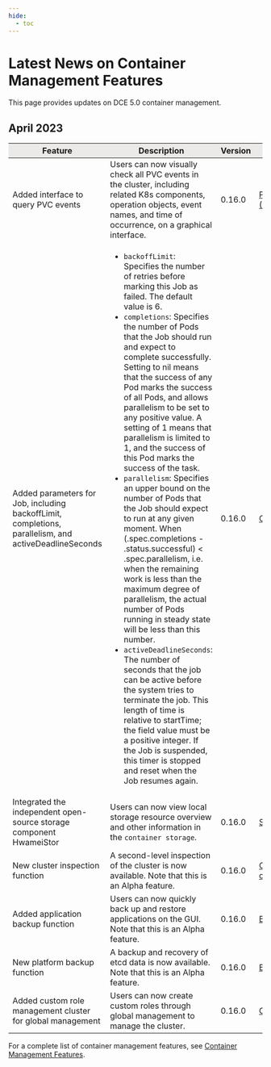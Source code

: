 ```yaml
---
hide:
  - toc
---
```


# Latest News on Container Management Features

This page provides updates on DCE 5.0 container management.

## April 2023

<table>
<thead bgcolor="#ECEAE9" align="center">
<tr>
<th>Feature</th>
<th>Description</th>
<th>Version</th>
<th>Documentation</th>
</tr>
</thead>
<tbody>
<tr>
<td>Added interface to query PVC events</td>
<td>Users can now visually check all PVC events in the cluster, including related K8s components, operation objects, event names, and time of occurrence, on a graphical interface.</td>
<td>0.16.0</td>
<td><a href="https://docs.daocloud.io/kpanda/user-guide/storage/pvc/">PersistentVolumeClaim (PVC)</a></td>
</tr>
<tr>
<td>Added parameters for Job, including backoffLimit, completions, parallelism, and activeDeadlineSeconds</td>
<td>
<ul>
  <li><code>backoffLimit</code>: Specifies the number of retries before marking this Job as failed. The default value is 6. </li>
  <li><code>completions</code>: Specifies the number of Pods that the Job should run and expect to complete successfully. Setting to nil means that the success of any Pod marks the success of all Pods, and allows parallelism to be set to any positive value. A setting of 1 means that parallelism is limited to 1, and the success of this Pod marks the success of the task. </li>
  <li><code>parallelism</code>: Specifies an upper bound on the number of Pods that the Job should expect to run at any given moment. When (.spec.completions - .status.successful) < .spec.parallelism, i.e. when the remaining work is less than the maximum degree of parallelism, the actual number of Pods running in steady state will be less than this number. </li>
  <li><code>activeDeadlineSeconds</code>: The number of seconds that the job can be active before the system tries to terminate the job. This length of time is relative to startTime; the field value must be a positive integer. If the Job is suspended, this timer is stopped and reset when the Job resumes again. </li>
</ul>
</td>
<td>0.16.0</td>
<td><a href="https://docs.daocloud.io/kpanda/user-guide/workloads/create-job/">Create Job</a></td>
</tr>
<tr>
<td>Integrated the independent open-source storage component HwameiStor</td>
<td>Users can now view local storage resource overview and other information in the <code>container storage</code>.</td>
<td>0.16.0</td>
<td><a href="https://docs.daocloud.io/kpanda/user-guide/storage/sc/">StorageClass</a></td>
</tr>
<tr>
<td>New cluster inspection function</td>
<td>A second-level inspection of the cluster is now available. Note that this is an Alpha feature.</td>
<td>0.16.0</td>
<td><a href="https://docs.daocloud.io/kpanda/user-guide/clusterops/latest-operations/">Cluster recent operations</a></td>
</tr>
<tr>
<td>Added application backup function</td>
<td>Users can now quickly back up and restore applications on the GUI. Note that this is an Alpha feature.</td>
<td>0.16.0</td>
<td><a href="https://docs.daocloud.io/kpanda/user-guide/backup/deployment/">Backing up workloads</a></td>
</tr>
<tr>
<td>New platform backup function</td>
<td>A backup and recovery of etcd data is now available. Note that this is an Alpha feature.</td>
<td>0.16.0</td>
<td><a href="https://docs.daocloud.io/kpanda/best-practice/etcd-backup/">ETCD backup restore</a></td>
</tr>
<tr>
<td>Added custom role management cluster for global management</td>
<td>Users can now create custom roles through global management to manage the cluster.</td>
<td>0.16.0</td>
<td><a href="https://docs.daocloud.io/ghippo/user-guide/access-control/custom-role/">Create a custom role</a></td>
</tr>
</tbody>
</table>

For a complete list of container management features, see [Container Management Features](features.md).
